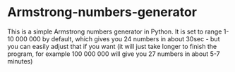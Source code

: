 # Armstrong-numbers-generator
This is a simple Armstrong numbers generator in Python. 
It is set to range 1-10 000 000 by default, which gives you 24 numbers in about 30sec - but you can easily adjust that if you want (it will just take longer to finish the program, for example 100 000 000 will give you 27 numbers in about 5-7 minutes)
